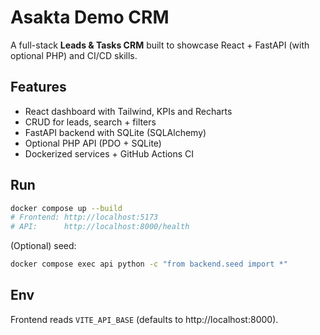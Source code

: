 # Asakta Demo CRM

A full-stack **Leads & Tasks CRM** built to showcase React + FastAPI (with optional PHP) and CI/CD skills.

## Features
- React dashboard with Tailwind, KPIs and Recharts
- CRUD for leads, search + filters
- FastAPI backend with SQLite (SQLAlchemy)
- Optional PHP API (PDO + SQLite)
- Dockerized services + GitHub Actions CI

## Run
```bash
docker compose up --build
# Frontend: http://localhost:5173
# API:      http://localhost:8000/health
```
(Optional) seed:
```bash
docker compose exec api python -c "from backend.seed import *"
```

## Env
Frontend reads `VITE_API_BASE` (defaults to http://localhost:8000).
